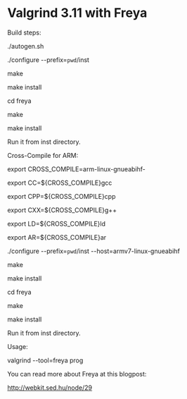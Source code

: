 Valgrind 3.11 with Freya
=====

Build steps:

./autogen.sh

./configure --prefix=`pwd`/inst

make 

make install


cd freya

make 

make install

Run it from inst directory.


Cross-Compile for ARM:

export CROSS_COMPILE=arm-linux-gnueabihf-

export CC=${CROSS_COMPILE}gcc

export CPP=${CROSS_COMPILE}cpp

export CXX=${CROSS_COMPILE}g++

export LD=${CROSS_COMPILE}ld

export AR=${CROSS_COMPILE}ar

./configure --prefix=`pwd`/inst --host=armv7-linux-gnueabihf

make

make install


cd freya

make 

make install

Run it from inst directory.

Usage:

valgrind --tool=freya prog

You can read more about Freya at this blogpost:

http://webkit.sed.hu/node/29
